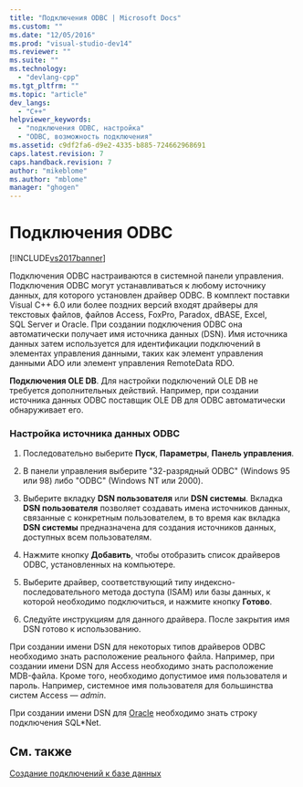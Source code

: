 ```yaml
---
title: "Подключения ODBC | Microsoft Docs"
ms.custom: ""
ms.date: "12/05/2016"
ms.prod: "visual-studio-dev14"
ms.reviewer: ""
ms.suite: ""
ms.technology: 
  - "devlang-cpp"
ms.tgt_pltfrm: ""
ms.topic: "article"
dev_langs: 
  - "C++"
helpviewer_keywords: 
  - "подключения ODBC, настройка"
  - "ODBC, возможность подключения"
ms.assetid: c9df2fa6-d9e2-4335-b885-724662968691
caps.latest.revision: 7
caps.handback.revision: 7
author: "mikeblome"
ms.author: "mblome"
manager: "ghogen"
---
```

# Подключения ODBC
[!INCLUDE[vs2017banner](../../assembler/inline/includes/vs2017banner.md)]

Подключения ODBC настраиваются в системной панели управления.  Подключения ODBC могут устанавливаться к любому источнику данных, для которого установлен драйвер ODBC.  В комплект поставки Visual C\+\+ 6.0 или более поздних версий входят драйверы для текстовых файлов, файлов Access, FoxPro, Paradox, dBASE, Excel, SQL Server и Oracle.  При создании подключения ODBC она автоматически получает имя источника данных \(DSN\).  Имя источника данных затем используется для идентификации подключений в элементах управления данными, таких как элемент управления данными ADO или элемент управления RemoteData RDO.  
  
 **Подключения OLE DB**. Для настройки подключений OLE DB не требуется дополнительных действий.  Например, при создании источника данных ODBC поставщик OLE DB для ODBC автоматически обнаруживает его.  
  
### Настройка источника данных ODBC  
  
1.  Последовательно выберите **Пуск**, **Параметры**, **Панель управления**.  
  
2.  В панели управления выберите "32\-разрядный ODBC" \(Windows 95 или 98\) либо "ODBC" \(Windows NT или 2000\).  
  
3.  Выберите вкладку **DSN пользователя** или **DSN системы**.  Вкладка **DSN пользователя** позволяет создавать имена источников данных, связанные с конкретным пользователем, в то время как вкладка **DSN системы** предназначена для создания источников данных, доступных всем пользователям.  
  
4.  Нажмите кнопку **Добавить**, чтобы отобразить список драйверов ODBC, установленных на компьютере.  
  
5.  Выберите драйвер, соответствующий типу индексно\-последовательного метода доступа \(ISAM\) или базы данных, к которой необходимо подключиться, и нажмите кнопку **Готово**.  
  
6.  Следуйте инструкциям для данного драйвера.  После закрытия имя DSN готово к использованию.  
  
 При создании имени DSN для некоторых типов драйверов ODBC необходимо знать расположение реального файла.  Например, при создании имени DSN для Access необходимо знать расположение MDB\-файла.  Кроме того, необходимо допустимое имя пользователя и пароль.  Например, системное имя пользователя для большинства систем Access — *admin*.  
  
 При создании имени DSN для [Oracle](../../data/ado-rdo/oracle-connections.md) необходимо знать строку подключения SQL\*Net.  
  
## См. также  
 [Создание подключений к базе данных](../Topic/Creating%20Database%20Connections.md)